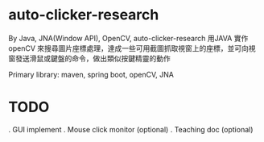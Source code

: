 # auto-clicker-research
By Java, JNA(Window API), OpenCV,  auto-clicker-research
用JAVA 實作 openCV 來搜尋圖片座標處理，達成一些可用截圖抓取視窗上的座標，並可向視窗發送滑鼠或鍵盤的命令，做出類似按鍵精靈的動作

Primary library: 
maven, spring boot, openCV, JNA

# TODO
. GUI implement
. Mouse click monitor (optional)
. Teaching doc (optional)
